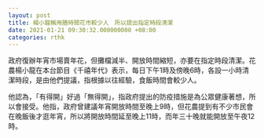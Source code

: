 ```yaml
---
layout: post
title: 楊小龍稱用膳時間花市較少人　所以提出指定時段清潔
date: 2021-01-21 09:30:32.000000000 +08:00
categories: rthk
---
```


政府復辦年宵市場賣年花，但攤檔減半、開放時間縮短，亦要在指定時段清潔。花農楊小龍在本台節目《千禧年代》表示，每日下午1時及傍晚6時，各設一小時清潔時段，是由他們提議，指根據以往經驗，食飯時間會較少人。

他認為，「有得開」好過「無得開」，指政府提出的防疫措施是為公眾健康著想，所以會接受。他指，政府曾建議年宵開放時間至晚上9時，但花農提到有不少市民會在晚飯後才逛年宵，所以將開放時間延至晚上11時，而年三十晚就能開放至午夜12時。
